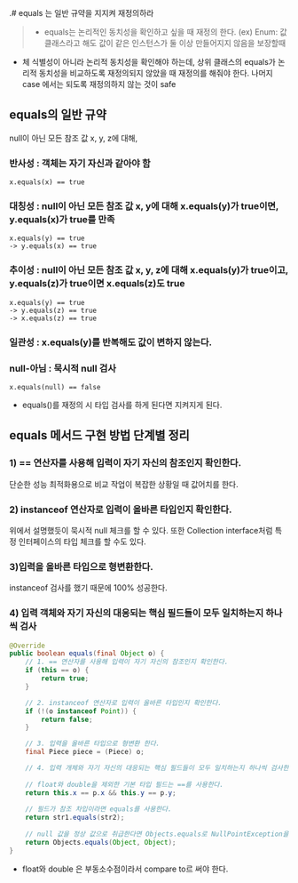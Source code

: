 .# equals 는 일반 규약을 지지켜 재정의하라

> - equals는 논리적인 동치성을 확인하고 싶을 때 재정의 한다.
(ex) Enum: 값 클래스라고 해도 값이 같은 인스턴스가 둘 이상 만들어지지 않음을 보장할때

- 체 식별성이 아니라 논리적 동치성을 확인해야 하는데, 상위 클래스의 equals가 논리적 동치성을 비교하도록 재정의되지 않았을 때 재정의를 해줘야 한다. 나머지 case 에서는 되도록 재정의하지 않는 것이 safe

## equals의 일반 규약
null이 아닌 모든 참조 값 x, y, z에 대해,

### 반사성 : 객체는 자기 자신과 같아야 함
```
x.equals(x) == true
```
### 대칭성 : null이 아닌 모든 참조 값 x, y에 대해 x.equals(y)가 true이면, y.equals(x)가 true를 만족
```
x.equals(y) == true
-> y.equals(x) == true
```
### 추이성 : null이 아닌 모든 참조 값 x, y, z에 대해 x.equals(y)가 true이고, y.equals(z)가 true이면 x.equals(z)도 true
```
x.equals(y) == true
-> y.equals(z) == true
-> x.equals(z) == true
```
### 일관성 : x.equals(y)를 반복해도 값이 변하지 않는다.
### null-아님 : 묵시적 null 검사
```
x.equals(null) == false
```

- equals()를 재정의 시 타입 검사를 하게 된다면 지켜지게 된다. 

## equals 메서드 구현 방법 단계별 정리
### 1) == 연산자를 사용해 입력이 자기 자신의 참조인지 확인한다.
단순한 성능 최적화용으로 비교 작업이 복잡한 상황일 때 값어치를 한다.
### 2) instanceof 연산자로 입력이 올바른 타입인지 확인한다.
위에서 설명했듯이 묵시적 null 체크를 할 수 있다.
또한 Collection interface처럼 특정 인터페이스의 타입 체크를 할 수도 있다.
### 3)입력을 올바른 타입으로 형변환한다.
instanceof 검사를 했기 때문에 100% 성공한다.
### 4) 입력 객체와 자기 자신의 대응되는 핵심 필드들이 모두 일치하는지 하나씩 검사

```java
@Override
public boolean equals(final Object o) {
    // 1. == 연산자를 사용해 입력이 자기 자신의 참조인지 확인한다.
    if (this == o) {
        return true;
    }

    // 2. instanceof 연산자로 입력이 올바른 타입인지 확인한다.
    if (!(o instanceof Point)) {
        return false;
    }

    // 3. 입력을 올바른 타입으로 형변환 한다.
    final Piece piece = (Piece) o;

    // 4. 입력 개체와 자기 자신의 대응되는 핵심 필드들이 모두 일치하는지 하나씩 검사한다.
    
    // float와 double을 제외한 기본 타입 필드는 ==를 사용한다.
    return this.x == p.x && this.y == p.y;
    
    // 필드가 참조 차입이라면 equals를 사용한다.
    return str1.equals(str2);
    
    // null 값을 정상 값으로 취급한다면 Objects.equals로 NullPointException을 예방하자.
    return Objects.equals(Object, Object);
}
```

- float와 double 은 부동소수점이라서 compare to르 써야 한다.